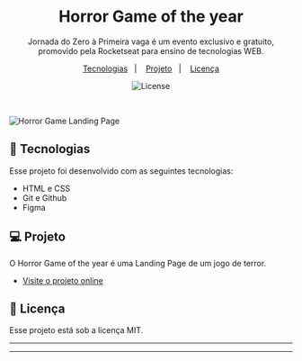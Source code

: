 <h1 align="center"> Horror Game of the year </h1>

<p align="center">
Jornada do Zero à Primeira vaga é um evento exclusivo e gratuito, promovido pela Rocketseat para ensino de tecnologias WEB. <br/>
</p>

<p align="center">
  <a href="#-tecnologias">Tecnologias</a>&nbsp;&nbsp;&nbsp;|&nbsp;&nbsp;&nbsp;
  <a href="#-projeto">Projeto</a>&nbsp;&nbsp;&nbsp;|&nbsp;&nbsp;&nbsp;
  <a href="#memo-licença">Licença</a>
</p>

<p align="center">
  <img alt="License" src="https://img.shields.io/static/v1?label=license&message=MIT&color=49AA26&labelColor=000000">
</p>

<br>


![Horror Game Landing Page](https://user-images.githubusercontent.com/112482028/225406116-0a60145a-22dc-4987-9718-f5760e68ebe5.jpg)


## 🚀 Tecnologias

Esse projeto foi desenvolvido com as seguintes tecnologias:

- HTML e CSS
- Git e Github
- Figma

## 💻 Projeto

O Horror Game of the year é uma Landing Page de um jogo de terror.

- [Visite o projeto online](https://sanchesvitor.github.io/Jornada-Rocketseat/Desafio01/)

## :memo: Licença

Esse projeto está sob a licença MIT.

---

 


---

 
